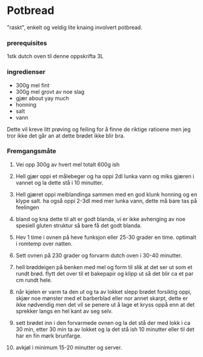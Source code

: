 # Potbread

"raskt", enkelt og veldig lite knaing involvert potbread.

### prerequisites
1stk dutch oven til denne oppskrifta 3L 


### ingredienser
- 300g mel fint
- 300g mel grovt av noe slag
- gjær about yay much
- honning 
- salt
- vann

Dette vil kreve litt prøving og feiling for å finne de riktige ratioene men jeg tror ikke det går an at dette brødet ikke blir bra.

### Fremgangsmåte

1. Vei opp 300g av hvert mel totalt 600g ish
2. Hell gjær oppi et målebeger og ha oppi 2dl lunka vann 
og miks gjæren i vannet og la dette stå i 10 minutter.
3. Hell gjæret oppi melblandinga sammen med en god klunk honning og en klype salt. ha også oppi 2-3dl med mer lunka vann, dette må bare tas på feelingen
4. bland og kna dette til alt er godt blanda, vi er ikke avhenging av noe spesiell gluten struktur så bare få det godt blanda.
5. Hev 1 time i ovnen på heve funksjon eller 25-30 grader en time. optimalt i romtemp over natten.
6. Sett ovnen på 230 grader og forvarm dutch oven i 30-40 minutter.
7. hell brøddeigen på benken med mel og form til slik at det ser ut som et rundt brød. flytt det over til et bakepapir og klipp ut så det blir ca et par cm rundt hele.
8. når kjelen er varm ta den ut og ta av lokket slepp brødet forsiktig oppi, skjær noe mønster med et barberblad eller nor annet skarpt, dette er ikke nødvendig men det vil se penere ut å lage et kryss oppå enn at det sprekker langs en hel kant av seg selv.
9. sett brødet inn i den forvarmede ovnen og la det stå der med lokk i ca 30 min, etter 30 min ta av lokket og la det stå ish 10 minutter eller til det har en fin mørk brunfarge.

10. avkjøl i minimum 15-20 minutter og server. 